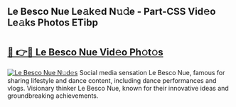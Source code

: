## Le Besco Nue Le𝚊k𝚎d N𝚞𝚍e - Part-CSS Vid𝚎o Le𝚊ks Photos ETibp

# <h2><a href="http://fb08ng4.evod.top/?m=Le+Besco+Nue">🔗 👉🔴 Le Besco Nue Vid𝚎o Ph𝚘t𝚘s</a></h2>

[![Le Besco Nue N𝚞d𝚎s](https://i.imgur.com/8V9OHl7.gif)](http://fb08ng4.evod.top/?m=Le+Besco+Nue)
Social media sensation Le Besco Nue, famous for sharing lifestyle and dance content, including dance performances and vlogs. Visionary thinker Le Besco Nue, known for their innovative ideas and groundbreaking achievements. 
